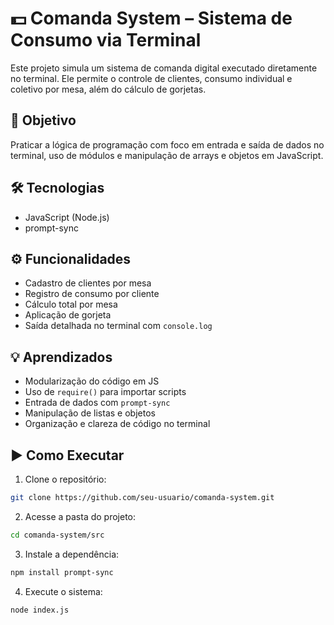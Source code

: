 
# 💵 Comanda System – Sistema de Consumo via Terminal

Este projeto simula um sistema de comanda digital executado diretamente no terminal. Ele permite o controle de clientes, consumo individual e coletivo por mesa, além do cálculo de gorjetas.

## 🧠 Objetivo

Praticar a lógica de programação com foco em entrada e saída de dados no terminal, uso de módulos e manipulação de arrays e objetos em JavaScript.

## 🛠️ Tecnologias

- JavaScript (Node.js)
- prompt-sync

## ⚙️ Funcionalidades

- Cadastro de clientes por mesa
- Registro de consumo por cliente
- Cálculo total por mesa
- Aplicação de gorjeta
- Saída detalhada no terminal com `console.log`

## 💡 Aprendizados

- Modularização do código em JS
- Uso de `require()` para importar scripts
- Entrada de dados com `prompt-sync`
- Manipulação de listas e objetos
- Organização e clareza de código no terminal

## ▶️ Como Executar

1. Clone o repositório:
```bash
git clone https://github.com/seu-usuario/comanda-system.git
```

2. Acesse a pasta do projeto:
```bash
cd comanda-system/src
```

3. Instale a dependência:
```bash
npm install prompt-sync
```

4. Execute o sistema:
```bash
node index.js
```
